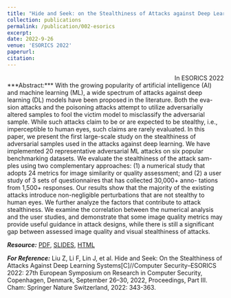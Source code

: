 ```yaml
---
title: "Hide and Seek: on the Stealthiness of Attacks against Deep Learning Systems"
collection: publications
permalink: /publication/002-esorics
excerpt: 
date: 2022-9-26
venue: 'ESORICS 2022'
paperurl:
citation:
---
```

<div style='text-align: right;'>
  In ESORICS 2022
</div>
***Abstract:*** With the growing popularity of artificial intelligence (AI)
and machine learning (ML), a wide spectrum of attacks against deep
learning (DL) models have been proposed in the literature. Both the eva-
sion attacks and the poisoning attacks attempt to utilize adversarially
altered samples to fool the victim model to misclassify the adversarial
sample. While such attacks claim to be or are expected to be stealthy,
i.e., imperceptible to human eyes, such claims are rarely evaluated. In
this paper, we present the first large-scale study on the stealthiness of
adversarial samples used in the attacks against deep learning. We have
implemented 20 representative adversarial ML attacks on six popular
benchmarking datasets. We evaluate the stealthiness of the attack sam-
ples using two complementary approaches: (1) a numerical study that
adopts 24 metrics for image similarity or quality assessment; and (2) a
user study of 3 sets of questionnaires that has collected 30,000+ anno-
tations from 1,500+ responses. Our results show that the majority of
the existing attacks introduce non-negligible perturbations that are not
stealthy to human eyes. We further analyze the factors that contribute to
attack stealthiness. We examine the correlation between the numerical
analysis and the user studies, and demonstrate that some image quality
metrics may provide useful guidance in attack designs, while there is still
a significant gap between assessed image quality and visual stealthiness
of attacks.

***Resource:*** [PDF](http://liuzey.github.io/files/liu22esorics.pdf), [SLIDES](http://liuzey.github.io/files/HideAndSeek.pptx), [HTML](https://doi.org/10.1007/978-3-031-17143-7_17)

***For Reference:*** Liu Z, Li F, Lin J, et al. Hide and Seek: On the Stealthiness of Attacks Against Deep Learning Systems\[C\]//Computer Security–ESORICS 2022: 27th European Symposium on Research in Computer Security, Copenhagen, Denmark, September 26–30, 2022, Proceedings, Part III. Cham: Springer Nature Switzerland, 2022: 343-363.
